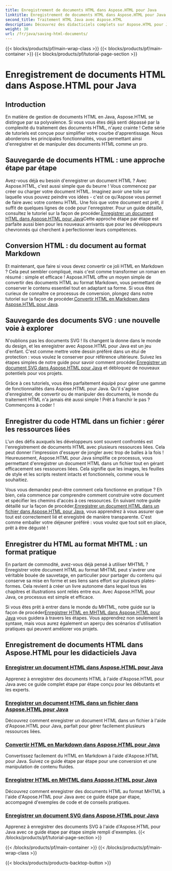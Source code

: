 ```yaml
---
title: Enregistrement de documents HTML dans Aspose.HTML pour Java
linktitle: Enregistrement de documents HTML dans Aspose.HTML pour Java
second_title: Traitement HTML Java avec Aspose.HTML
description: Découvrez des didacticiels complets sur Aspose.HTML pour Java qui vous guident dans l'enregistrement de documents HTML, la conversion en Markdown, et bien plus encore.
weight: 30
url: /fr/java/saving-html-documents/
---
```


{{< blocks/products/pf/main-wrap-class >}}
{{< blocks/products/pf/main-container >}}
{{< blocks/products/pf/tutorial-page-section >}}

# Enregistrement de documents HTML dans Aspose.HTML pour Java

## Introduction

En matière de gestion de documents HTML en Java, Aspose.HTML se distingue par sa polyvalence. Si vous vous êtes déjà senti dépassé par la complexité du traitement des documents HTML, n'ayez crainte ! Cette série de tutoriels est conçue pour simplifier votre courbe d'apprentissage. Nous aborderons les principales fonctionnalités, vous permettant ainsi d'enregistrer et de manipuler des documents HTML comme un pro. 

## Sauvegarde de documents HTML : une approche étape par étape

 Avez-vous déjà eu besoin d'enregistrer un document HTML ? Avec Aspose.HTML, c'est aussi simple que du beurre ! Vous commencez par créer ou charger votre document HTML. Imaginez avoir une toile sur laquelle vous pouvez peindre vos idées - c'est ce qu'Aspose vous permet de faire avec votre contenu HTML. Une fois que votre document est prêt, il suffit de quelques lignes de code pour l'enregistrer. Pour un guide détaillé, consultez le tutoriel sur la façon de procéder.[Enregistrer un document HTML dans Aspose.HTML pour Java](./save-html-document/)Cette approche étape par étape est parfaite aussi bien pour les nouveaux arrivants que pour les développeurs chevronnés qui cherchent à perfectionner leurs compétences.

## Conversion HTML : du document au format Markdown

 Et maintenant, que faire si vous devez convertir ce joli HTML en Markdown ? Cela peut sembler compliqué, mais c'est comme transformer un roman en résumé : simple et efficace ! Aspose.HTML offre un moyen simple de convertir des documents HTML au format Markdown, vous permettant de conserver le contenu essentiel tout en adaptant sa forme. Si vous êtes curieux de connaître ce processus de conversion, plongez dans notre tutoriel sur la façon de procéder.[Convertir HTML en Markdown dans Aspose.HTML pour Java](./convert-html-to-markdown/). 

## Sauvegarde des documents SVG : une nouvelle voie à explorer

 N'oublions pas les documents SVG ! Ils changent la donne dans le monde du design, et les enregistrer avec Aspose.HTML pour Java est un jeu d'enfant. C'est comme mettre votre dessin préféré dans un étui de protection : vous voulez le conserver pour référence ultérieure. Suivez les étapes simples de notre guide pour savoir comment procéder.[Enregistrer un document SVG dans Aspose.HTML pour Java](./save-svg-document/) et débloquez de nouveaux potentiels pour vos projets.

Grâce à ces tutoriels, vous êtes parfaitement équipé pour gérer une gamme de fonctionnalités dans Aspose.HTML pour Java. Qu'il s'agisse d'enregistrer, de convertir ou de manipuler des documents, le monde du traitement HTML n'a jamais été aussi simple ! Prêt à franchir le pas ? Commençons à coder !

## Enregistrer du code HTML dans un fichier : gérer les ressources liées

L'un des défis auxquels les développeurs sont souvent confrontés est l'enregistrement de documents HTML avec plusieurs ressources liées. Cela peut donner l'impression d'essayer de jongler avec trop de balles à la fois ! Heureusement, Aspose.HTML pour Java simplifie ce processus, vous permettant d'enregistrer un document HTML dans un fichier tout en gérant efficacement ses ressources liées. Cela signifie que les images, les feuilles de style et les scripts restent intacts et fonctionnels, comme vous le souhaitiez. 

Vous vous demandez peut-être comment cela fonctionne en pratique ? Eh bien, cela commence par comprendre comment construire votre document et spécifier les chemins d'accès à ces ressources. En suivant notre guide détaillé sur la façon de procéder,[Enregistrer un document HTML dans un fichier dans Aspose.HTML pour Java](./save-html-to-file/), vous apprendrez à vous assurer que tout est correctement lié et enregistré de manière transparente. C'est comme emballer votre déjeuner préféré : vous voulez que tout soit en place, prêt à être dégusté !

## Enregistrer du HTML au format MHTML : un format pratique

En parlant de commodité, avez-vous déjà pensé à utiliser MHTML ? Enregistrer votre document HTML au format MHTML peut s'avérer une véritable bouée de sauvetage, en particulier pour partager du contenu qui conserve sa mise en forme et ses liens sans effort sur plusieurs plates-formes. Cela revient à créer un livre autonome dans lequel tous les chapitres et illustrations sont reliés entre eux. Avec Aspose.HTML pour Java, ce processus est simple et efficace.

 Si vous êtes prêt à entrer dans le monde du MHTML, notre guide sur la façon de procéder[Enregistrer HTML en MHTML dans Aspose.HTML pour Java](./save-html-to-mhtml/) vous guidera à travers les étapes. Vous apprendrez non seulement la syntaxe, mais vous aurez également un aperçu des scénarios d'utilisation pratiques qui peuvent améliorer vos projets. 

## Enregistrement de documents HTML dans Aspose.HTML pour les didacticiels Java
### [Enregistrer un document HTML dans Aspose.HTML pour Java](./save-html-document/)
Apprenez à enregistrer des documents HTML à l'aide d'Aspose.HTML pour Java avec ce guide complet étape par étape conçu pour les débutants et les experts.
### [Enregistrer un document HTML dans un fichier dans Aspose.HTML pour Java](./save-html-to-file/)
Découvrez comment enregistrer un document HTML dans un fichier à l'aide d'Aspose.HTML pour Java, parfait pour gérer facilement plusieurs ressources liées.
### [Convertir HTML en Markdown dans Aspose.HTML pour Java](./convert-html-to-markdown/)
Convertissez facilement du HTML en Markdown à l'aide d'Aspose.HTML pour Java. Suivez ce guide étape par étape pour une conversion et une manipulation de contenu fluides.
### [Enregistrer HTML en MHTML dans Aspose.HTML pour Java](./save-html-to-mhtml/)
Découvrez comment enregistrer des documents HTML au format MHTML à l'aide d'Aspose.HTML pour Java avec ce guide étape par étape, accompagné d'exemples de code et de conseils pratiques.
### [Enregistrer un document SVG dans Aspose.HTML pour Java](./save-svg-document/)
Apprenez à enregistrer des documents SVG à l'aide d'Aspose.HTML pour Java avec ce guide étape par étape simple rempli d'exemples.
{{< /blocks/products/pf/tutorial-page-section >}}

{{< /blocks/products/pf/main-container >}}
{{< /blocks/products/pf/main-wrap-class >}}

{{< blocks/products/products-backtop-button >}}
